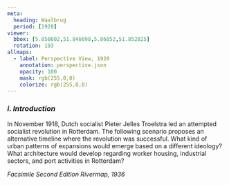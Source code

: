 ```yaml
---
meta:
  heading: Waalbrug
  period: [1920]
viewer:
  bbox: [5.858602,51.846698,5.86852,51.852825]
  rotation: 193
allmaps:
  - label: Perspective View, 1920
    annotation: perspective.json
    opacity: 100
    mask: rgb(255,0,0)
    colorize: rgb(255,0,0)
---
```


### _i.    Introduction_

In November 1918, Dutch socialist Pieter Jelles Troelstra led an attempted socialist revolution in Rotterdam. The following scenario proposes an alternative timeline where the revolution was successful. What kind of urban patterns of expansions would emerge based on a different ideology? What architecture would develop regarding worker housing, industrial sectors, and port activities in Rotterdam?

_Facsimile Second Edition Rivermap, 1936_
